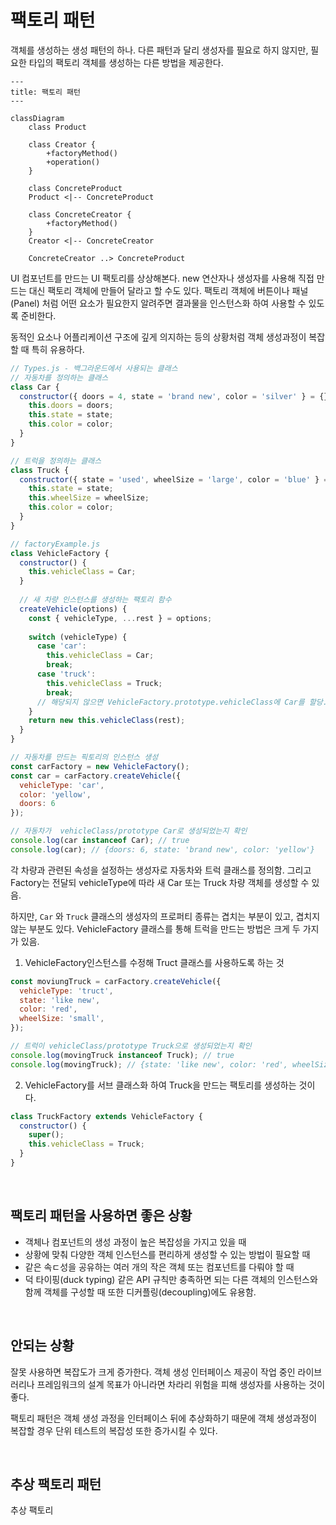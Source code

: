 # 팩토리 패턴

객체를 생성하는 생성 패턴의 하나. 다른 패턴과 달리 생성자를 필요로 하지 않지만, 필요한 타입의 팩토리 객체를 생성하는 다른 방법을 제공한다.

```mermaid
---
title: 팩토리 패턴
---

classDiagram
    class Product

    class Creator {
        +factoryMethod()
        +operation()
    }

    class ConcreteProduct
    Product <|-- ConcreteProduct

    class ConcreteCreator {
        +factoryMethod()
    }
    Creator <|-- ConcreteCreator

    ConcreteCreator ..> ConcreteProduct
```

UI 컴포넌트를 만드는 UI 팩토리를 상상해본다. new 연산자나 생성자를 사용해 직접 만드는 대신 팩토리 객체에 만들어 달라고 할 수도 있다. 팩토리 객체에 버튼이나 패널 (Panel) 처럼 어떤 요소가 필요한지 알려주면 결과물을 인스턴스화 하여 사용할 수 있도록 준비한다.

동적인 요소나 어플리케이션 구조에 깊게 의지하는 등의 상황처럼 객체 생성과정이 복잡할 때 특히 유용하다.

```js
// Types.js - 백그라운드에서 사용되는 클래스
// 자동차를 정의하는 클래스
class Car {
  constructor({ doors = 4, state = 'brand new', color = 'silver' } = {}) {
    this.doors = doors;
    this.state = state;
    this.color = color;
  }
}

// 트럭을 정의하는 클래스
class Truck {
  constructor({ state = 'used', wheelSize = 'large', color = 'blue' } = {}) {
    this.state = state;
    this.wheelSize = wheelSize;
    this.color = color;
  }
}

// factoryExample.js
class VehicleFactory {
  constructor() {
    this.vehicleClass = Car;
  }
  
  // 새 차량 인스턴스를 생성하는 팩토리 함수
  createVehicle(options) {
    const { vehicleType, ...rest } = options;
    
    switch (vehicleType) {
      case 'car':
        this.vehicleClass = Car;
        break;
      case 'truck':
        this.vehicleClass = Truck;
        break;
      // 해당되지 않으면 VehicleFactory.prototype.vehicleClass에 Car를 할당.
    }
    return new this.vehicleClass(rest);
  }
}
```

```js
// 자동차를 만드는 픽토리의 인스턴스 생성
const carFactory = new VehicleFactory();
const car = carFactory.createVehicle({
  vehicleType: 'car',
  color: 'yellow',
  doors: 6
});

// 자동차가  vehicleClass/prototype Car로 생성되었는지 확인
console.log(car instanceof Car); // true
console.log(car); // {doors: 6, state: 'brand new', color: 'yellow'}
```

각 차량과 관련된 속성을 설정하는 생성자로 자동차와 트럭 클래스를 정의함. 그리고 Factory는 전달되 vehicleType에 따라 새 Car 또는 Truck 차량 객체를 생성할 수 있음.

하지만, `Car` 와 `Truck` 클래스의 생성자의 프로퍼티 종류는 겹치는 부분이 있고, 겹치지 않는 부분도 있다. VehicleFactory 클래스를 통해 트럭을 만드는 방법은 크게 두 가지가 있음.

1. VehicleFactory인스턴스를 수정해 Truct 클래스를 사용하도록 하는 것

```js
const moviungTruck = carFactory.createVehicle({
  vehicleType: 'truct',
  state: 'like new',
  color: 'red',
  wheelSize: 'small',
});

// 트럭이 vehicleClass/prototype Truck으로 생성되었는지 확인
console.log(movingTruck instanceof Truck); // true
console.log(movingTruck); // {state: 'like new', color: 'red', wheelSize: 'small'}
```

2. VehicleFactory를 서브 클래스화 하여 Truck을 만드는 팩토리를 생성하는 것이다.

```js
class TruckFactory extends VehicleFactory {
  constructor() {
    super();
    this.vehicleClass = Truck;
  }
}
```

<br/>

## 팩토리 패턴을 사용하면 좋은 상황

- 객체나 컴포넌트의 생성 과정이 높은 복잡성을 가지고 있을 때
- 상황에 맞춰 다양한 객체 인스턴스를 편리하게 생성할 수 있는 방법이 필요할 때
- 같은 속ㄷ성을 공유하는 여러 개의 작은 객체 또는 컴포넌트를 다뤄야 할 때
- 덕 타이핑(duck typing) 같은 API 규칙만 충족하면 되는 다른 객체의 인스턴스와 함께 객체를 구성할 때 또한 디커플링(decoupling)에도 유용함.

<br/>

## 안되는 상황

잘못 사용하면 복잡도가 크게 증가한다. 객체 생성 인터페이스 제공이 작업 중인 라이브러리나 프레임워크의 설계 목표가 아니라면 차라리 위험을 피해 생성자를 사용하는 것이 좋다.

팩토리 패턴은 객체 생성 과정을 인터페이스 뒤에 추상화하기 때문에 객체 생성과정이 복잡할 경우 단위 테스트의 복잡성 또한 증가시킬 수 있다.

<br/>

## 추상 팩토리 패턴

추상 팩토리 





















































